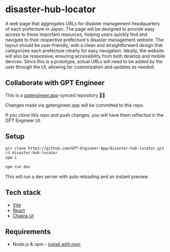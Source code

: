 # disaster-hub-locator

A web page that aggregates URLs for disaster management headquarters of each prefecture in Japan. The page will be designed to provide easy access to these important resources, helping users quickly find and navigate to their respective prefecture's disaster management website. The layout should be user-friendly, with a clean and straightforward design that categorizes each prefecture clearly for easy navigation. Ideally, the website will also be responsive, ensuring accessibility from both desktop and mobile devices. Since this is a prototype, actual URLs will need to be added by the user through the UI, allowing for customization and updates as needed.

## Collaborate with GPT Engineer

This is a [gptengineer.app](https://gptengineer.app)-synced repository 🌟🤖

Changes made via gptengineer.app will be committed to this repo.

If you clone this repo and push changes, you will have them reflected in the GPT Engineer UI.

## Setup

```sh
git clone https://github.com/GPT-Engineer-App/disaster-hub-locator.git
cd disaster-hub-locator
npm i
```

```sh
npm run dev
```

This will run a dev server with auto reloading and an instant preview.

## Tech stack

- [Vite](https://vitejs.dev/)
- [React](https://react.dev/)
- [Chakra UI](https://chakra-ui.com/)

## Requirements

- Node.js & npm - [install with nvm](https://github.com/nvm-sh/nvm#installing-and-updating)
